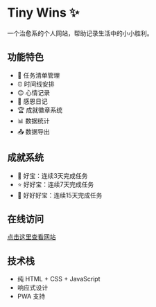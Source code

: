 # Tiny Wins ✨

一个治愈系的个人网站，帮助记录生活中的小小胜利。

## 功能特色
- 📝 任务清单管理
- ⏰ 时间线安排
- 😊 心情记录
- 🙏 感恩日记  
- 🏆 成就徽章系统
- 📊 数据统计
- 📤 数据导出

## 成就系统
- 🌟 好宝：连续3天完成任务
- ⭐ 好好宝：连续7天完成任务
- 💫 好好好宝：连续15天完成任务

## 在线访问
[点击这里查看网站](https://你的用户名.github.io/仓库名)

## 技术栈
- 纯 HTML + CSS + JavaScript
- 响应式设计
- PWA 支持
